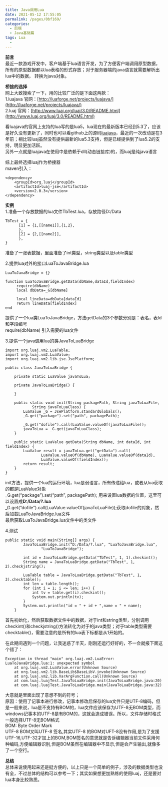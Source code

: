 ```yaml
---
title: Java调用Lua
date: 2021-05-12 17:55:05
permalink: /pages/0bf169/
categories:
  - 后端
  - Java基础篇
tags: Lua
  - 
---
```

**前言**  
最近一款游戏开发中，客户端基于lua语言开发，为了方便客户端调用原型数据，所有的原型数据都以lua表格的形式存放；对于服务器端的java语言就需要解析出lua中的数据， 转换为java对象。

**桥接的选择**  
网上大致搜索了一下，用的比较广泛的是下面这两款：  
1.luajava 官网：[http://luaforge.net/projects/luajava/](http://luaforge.net/projects/luajava/)  
2.luaj 官网：[http://www.luaj.org/luaj/3.0/README.html](http://www.luaj.org/luaj/3.0/README.html)

看luajava的官网上支持的lua写的是lua5，lua现在的最新版本已经到5.3了，应该是好久没有更新了，同时也可以看github上的源码[luajava](https://github.com/jasonsantos/luajava)，最近的一次改动是在3年前；相比较luaj虽然没有提供最新的lua5.3支持，但是已经提供到了lua5.2的支持，明显更加活跃。  
另外一点就是luajava在使用中是依赖于dll(动态链接库)的，而luaj是纯java语言

综上最终选择luaj作为桥接器  
maven引入：

```
<dependency>
    <groupId>org.luaj</groupId>
    <artifactId>luaj-jse</artifactId>
    <version>2.0.3</version>
</dependency>
```

**实例**  
1.准备一个存放数据的lua文件TbTest.lua，存放路径D:/Data

```
TbTest = {
      [1] = {1,[[name1]],{1,2},
      },
      [2] = {2,[[name2]],
      },
}
```

准备了一张表数据，里面准备了int类型，string类型以及table类型

2.提供lua对外的接口LuaToJavaBridge.lua

```
﻿LuaToJavaBridge = {}

function LuaToJavaBridge.getData(dbName,dataId,fieldIndex)
     require(dbName)
     local dbData=_G[dbName]
     
     local lineData=dbData[dataId]
     return lineData[fieldIndex]
end
```

提供了一个lua类LuaToJavaBridge，方法getData的3个参数分别是：表名，表Id和字段编号  
require(dbName) 引入需要的lua文件

3.提供一个java调用lua的类JavaToLuaBridge

```
import org.luaj.vm2.LuaTable;
import org.luaj.vm2.LuaValue;
import org.luaj.vm2.lib.jse.JsePlatform;

public class JavaToLuaBridge {

    private static LuaValue javaToLua;

    private JavaToLuaBridge() {

    }

    public static void init(String packagePath, String javaToLuaFile,
            String javaToLuaClass) {
        LuaValue _G = JsePlatform.standardGlobals();
        _G.get("package").set("path", packagePath);

        _G.get("dofile").call(LuaValue.valueOf(javaToLuaFile));
        javaToLua = _G.get(javaToLuaClass);
    }

    public static LuaValue getData(String dbName, int dataId, int fieldIndex) {
        LuaValue result = javaToLua.get("getData").call(
                LuaValue.valueOf(dbName), LuaValue.valueOf(dataId),
                LuaValue.valueOf(fieldIndex));
        return result;
    }
}
```

init方法，提供一个lua的运行环境，lua是弱语言，所有传递给lua，或者从lua获取的都是LuaValue对象  
_G.get(“package”).set(“path”, packagePath); 用来设置lua数据的位置，这里可以设置成**D:/Data/?.lua**  
_G.get(“dofile”).call(LuaValue.valueOf(javaToLuaFile));获取dofile的对象，然后加载LuaToJavaBridge.lua文件  
最后获取LuaToJavaBridge.lua文件中的类文件

4.测试

```
public static void main(String[] args) {
        JavaToLuaBridge.init("D:/Data/?.lua", "LuaToJavaBridge.lua",
                "LuaToJavaBridge");

        int id = JavaToLuaBridge.getData("TbTest", 1, 1).checkint();
        String name = JavaToLuaBridge.getData("TbTest", 1, 2).checkjstring();

        LuaTable table = JavaToLuaBridge.getData("TbTest", 1, 3).checktable();
        int len = table.length();
        for (int i = 1; i <= len; i++) {
            int tv = table.get(i).checkint();
            System.out.println(tv);
        }
        System.out.println("id = " + id + ",name = " + name);
    }
```

首先初始化，然后获取数据文件中的数据，对于int和string类型，分别调用checkint()和checkjstring()方法转化为对于的java类型；对于table类型需要checktable()，需要注意的是所有的lua表下标都是从1开始的。

在此期间遇到一个问题，让我迷惑了半天，刚刚还运行好好的，不一会就报下面这个错了：

```
Exception in thread "main" org.luaj.vm2.LuaError: LuaToJavaBridge.lua:1: unexpected symbol
    at org.luaj.vm2.LuaValue.error(Unknown Source)
    at org.luaj.vm2.lib.BaseLib$BaseLibV.invoke(Unknown Source)
    at org.luaj.vm2.lib.VarArgFunction.call(Unknown Source)
    at com.luaj.luajTest.JavaToLuaBridge.init(JavaToLuaBridge.java:20)
    at com.luaj.luajTest.JavaToLuaBridge.main(JavaToLuaBridge.java:32)
```

大意就是里面出现了意想不到的符号；  
原因：使用了记事本进行修改，记事本修改后保存的lua文件只是UTF-8编码，但是一般来说，lua是不支持有BOM的，lua文件应该保存为UTF-8无BOM类型，而windows记事本的UTF-8是有BOM的，这就会造成错误。所以，文件存储时格式一般选择UTF-8无BOM格式  
BOM: Byte Order Mark  
UTF-8 BOM又叫UTF-8 签名,其实UTF-8 的BOM对UFT-8没有作用,是为了支援UTF-16,UTF-32才加上的BOM,BOM签名的意思就是告诉编辑器当前文件采用何种编码,方便编辑器识别,但是BOM虽然在编辑器中不显示,但是会产生输出,就像多了一个空行。

**总结**  
总体来说使用起来还是挺方便的，以上只是一个简单的例子，涉及的数据类型也没有全，不过总体的结构可以参考一下；其实如果想更加熟练的使用luaj，还是要对lua本身比较熟悉。